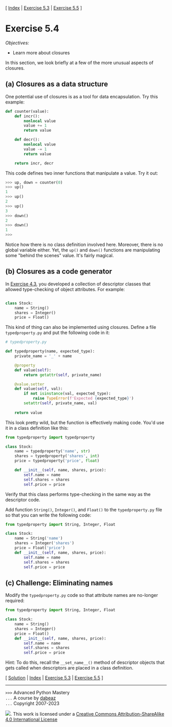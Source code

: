 \[ [Index](index.md) | [Exercise 5.3](ex5_3.md) | [Exercise 5.5](ex5_5.md) \]

# Exercise 5.4

*Objectives:*

- Learn more about closures

In this section, we look briefly at a few of the more unusual aspects of
closures.

## (a) Closures as a data structure

One potential use of closures is as a tool for data encapsulation.  Try this
example:

```python
def counter(value):
    def incr():
        nonlocal value
        value += 1
        return value

    def decr():
        nonlocal value
        value -= 1
        return value

    return incr, decr
```

This code defines two inner functions that manipulate a value.  Try it out:

```python
>>> up, down = counter(0)
>>> up()
1
>>> up()
2
>>> up()
3
>>> down()
2
>>> down()
1
>>>
```

Notice how there is no class definition involved here.  Moreover,
there is no global variable either.  Yet, the `up()` and `down()`
functions are manipulating some "behind the scenes" value.  It's
fairly magical.

## (b) Closures as a code generator

In [Exercise 4.3](ex4_3.md), you developed a collection of
descriptor classes that allowed type-checking of object attributes.
For example:

```python

class Stock:
    name = String()
    shares = Integer()
    price = Float()
```

This kind of thing can also be implemented using closures.  Define a file
``typedproperty.py`` and put the following code in it:

```python
# typedproperty.py

def typedproperty(name, expected_type):
    private_name = '_' + name

    @property
    def value(self):
        return getattr(self, private_name)

    @value.setter
    def value(self, val):
        if not isinstance(val, expected_type):
            raise TypeError(f'Expected {expected_type}')
        setattr(self, private_name, val)
   
    return value
```

This look pretty wild, but the function is effectively making code.  You'd use it in
a class definition like this:

```python
from typedproperty import typedproperty

class Stock:
    name = typedproperty('name', str)
    shares = typedproperty('shares', int)
    price = typedproperty('price', float)

    def __init__(self, name, shares, price):
        self.name = name
        self.shares = shares
        self.price = price
```

Verify that this class performs type-checking in the same way as the
descriptor code.

Add function `String()`, `Integer()`, and `Float()` to the `typedproperty.py` file
so that you can write the following code:

```python
from typedproperty import String, Integer, Float

class Stock:
    name = String('name')
    shares = Integer('shares')
    price = Float('price')
    def __init__(self, name, shares, price):
        self.name = name
        self.shares = shares
        self.price = price
```

## (c) Challenge: Eliminating names

Modify the `typedproperty.py` code so that attribute names are no-longer required:

```python
from typedproperty import String, Integer, Float

class Stock:
    name = String()
    shares = Integer()
    price = Float()
    def __init__(self, name, shares, price):
        self.name = name
        self.shares = shares
        self.price = price
```

Hint: To do this, recall the `__set_name__()` method of descriptor objects that 
gets called when descriptors are placed in a class definition.

\[ [Solution](soln5_4.md) | [Index](index.md) | [Exercise 5.3](ex5_3.md) | [Exercise 5.5](ex5_5.md) \]

----
`>>>` Advanced Python Mastery  
`...` A course by [dabeaz](https://www.dabeaz.com)  
`...` Copyright 2007-2023  

![](https://i.creativecommons.org/l/by-sa/4.0/88x31.png). This work is licensed under a [Creative Commons Attribution-ShareAlike 4.0 International License](http://creativecommons.org/licenses/by-sa/4.0/)
